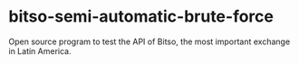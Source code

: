 # bitso-semi-automatic-brute-force
Open source program to test the API of Bitso, the most important exchange in Latin America.
